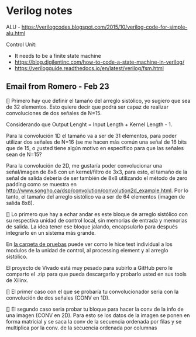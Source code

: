 # Verilog notes

ALU - https://verilogcodes.blogspot.com/2015/10/verilog-code-for-simple-alu.html

Control Unit:

- It needs to be a finite state machine
- https://blog.digilentinc.com/how-to-code-a-state-machine-in-verilog/
- https://verilogguide.readthedocs.io/en/latest/verilog/fsm.html


## Email from Romero - Feb 23

[] Primero hay que definir el tamaño del arreglo sistólico, yo sugiero que sea de 32 elementos. Esto quiere decir que podrá ser capaz de realizar convoluciones de dos señales de N=15.

Considerando que Output Lenght = Input Length + Kernel Length - 1.

Para la convolución 1D el tamaño va a ser de 31 elementos, para poder utilizar dos 
señales de N=16 (se me hacen más común una señal de 16 bits que de 15, o ¿usted tiene
algún motivo en específico para que las señales sean de N=15?

Para la convolución de 2D, me gustaría poder convolucionar una señal/imagen de 8x8
con un kernel/filtro de 3x3, para esto, el tamaño de la señal de salida debería de
ser también de 8x8 utilizando el método de zero padding como se muestra en
http://www.songho.ca/dsp/convolution/convolution2d_example.html. 
Por lo tanto, el tamaño del arreglo sistólico va a ser de 64 elementos (imagen de salida
8x8).

[] Lo primero que hay a echar andar es este bloque de arreglo sistólico con su respectiva unidad de control local, sin memorias de entrada y memorias de salida. La idea tener ese bloque jalando, encapsularlo para después integrarlo en un sistema más grande.

En [la carpeta de pruebas]() puede ver como le hice test individual a los modulos de la
unidad de control, al processing element y al arreglo sistólico. 

El proyecto de Vivado está muy pesado para subirlo a GitHub pero le comparto el .zip
para que pueda descargarlo y probarlo usted en sus tools de Xilinx.

[] El primer caso con el que se probaría tu convolucionador seria con la convolución de dos señales (CONV en 1D).

[] El segundo caso seria probar tu bloque para hacer la conv de la info de una imagen (CONV en 2D). Para esto se los datos de la imagen se ponen en forma matricial y se saca la conv de la secuencia ordenada por filas y se multiplica por la conv. de la secuencia ordenada por columnas
